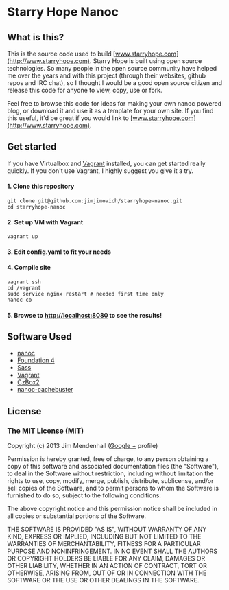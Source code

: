 # Starry Hope Nanoc

## What is this?
This is the source code used to build [www.starryhope.com](http://www.starryhope.com). Starry Hope is built using open source technologies. So many people in the open source community have helped me over the years and with this project (through their websites, github repos and IRC chat), so I thought I would be a good open source citizen and release this code for anyone to view, copy, use or fork.

Feel free to browse this code for ideas for making your own nanoc powered blog, or download it and use it as a template for your own site. If you find this useful, it'd be great if you would link to [www.starryhope.com](http://www.starryhope.com).

## Get started
If you have Virtualbox and [Vagrant](http://www.vagrantup.com/) installed, you can get started really quickly. If you don't use Vagrant, I highly suggest you give it a try.

#### 1. Clone this repository
    git clone git@github.com:jimjimovich/starryhope-nanoc.git
    cd starryhope-nanoc

#### 2. Set up VM with Vagrant
    vagrant up
  
#### 3. Edit config.yaml to fit your needs

#### 4. Compile site 
    vagrant ssh
    cd /vagrant
    sudo service nginx restart # needed first time only
    nanoc co

#### 5. Browse to [http://localhost:8080](http://localhost:8080) to see the results!


## Software Used
- [nanoc](http://nanoc.ws/)
- [Foundation 4](http://foundation.zurb.com/)
- [Sass](http://sass-lang.com/)
- [Vagrant](http://www.vagrantup.com/)
- [CzBox2](http://janpecha.iunas.cz/czbox/example/)
- [nanoc-cachebuster](http://avdgaag.github.io/nanoc-cachebuster/)

## License
### The MIT License (MIT)
Copyright (c) 2013 Jim Mendenhall (<a href="http://plus.google.com/112729990417360524968?rel=author">Google +</a> profile)

Permission is hereby granted, free of charge, to any person obtaining a copy of this software and associated documentation files (the "Software"), to deal in the Software without restriction, including without limitation the rights to use, copy, modify, merge, publish, distribute, sublicense, and/or sell copies of the Software, and to permit persons to whom the Software is furnished to do so, subject to the following conditions:

The above copyright notice and this permission notice shall be included in all copies or substantial portions of the Software.

THE SOFTWARE IS PROVIDED "AS IS", WITHOUT WARRANTY OF ANY KIND, EXPRESS OR IMPLIED, INCLUDING BUT NOT LIMITED TO THE WARRANTIES OF MERCHANTABILITY, FITNESS FOR A PARTICULAR PURPOSE AND NONINFRINGEMENT. IN NO EVENT SHALL THE AUTHORS OR COPYRIGHT HOLDERS BE LIABLE FOR ANY CLAIM, DAMAGES OR OTHER LIABILITY, WHETHER IN AN ACTION OF CONTRACT, TORT OR OTHERWISE, ARISING FROM, OUT OF OR IN CONNECTION WITH THE SOFTWARE OR THE USE OR OTHER DEALINGS IN THE SOFTWARE.